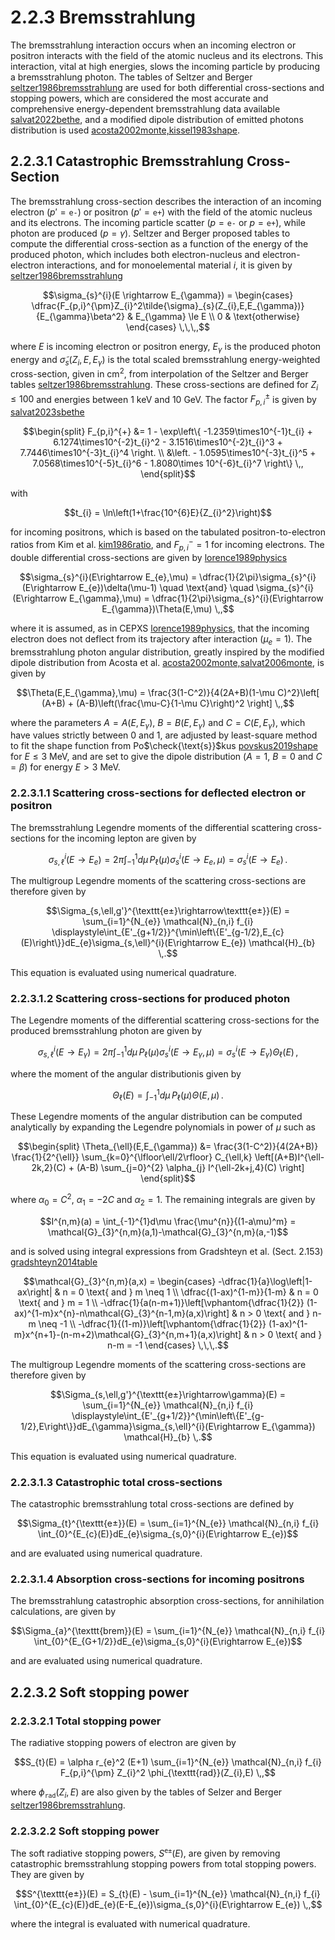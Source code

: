 # 2.2.3 Bremsstrahlung

The bremsstrahlung interaction occurs when an incoming electron or positron interacts with the field of the atomic nucleus and its electrons. This interaction, vital at high energies, slows the incoming particle by producing a bremsstrahlung photon. The tables of Seltzer and Berger [seltzer1986bremsstrahlung](@cite) are used for both differential cross-sections and stopping powers, which are considered the most accurate and comprehensive energy-dependent bremsstrahlung data available [salvat2022bethe](@cite), and a modified dipole distribution of emitted photons distribution is used [acosta2002monte,kissel1983shape](@cite).

## 2.2.3.1 Catastrophic Bremsstrahlung Cross-Section

The bremsstrahlung cross-section describes the interaction of an incoming electron ($p'=\texttt{e-}$) or positron ($p'=\texttt{e+}$) with the field of the atomic nucleus and its electrons. The incoming particle scatter ($p=\texttt{e-}$ or $p=\texttt{e+}$), while photon are produced ($p=\gamma$). Seltzer and Berger proposed tables to compute the differential cross-section as a function of the energy of the produced photon, which includes both electron-nucleus and electron-electron interactions, and for monoelemental material $i$, it is given by [seltzer1986bremsstrahlung](@cite)

$$\sigma_{s}^{i}(E \rightarrow E_{\gamma}) = \begin{cases} \dfrac{F_{p,i}^{\pm}Z_{i}^2\tilde{\sigma}_{s}(Z_{i},E,E_{\gamma})}{E_{\gamma}\beta^2} & E_{\gamma} \le E \\ 0 & \text{otherwise} \end{cases} \,\,\,,$$

where $E$ is incoming electron or positron energy, $E_{\gamma}$ is the produced photon energy and $\tilde{\sigma}_{s}(Z_{i},E,E_{\gamma})$ is the total scaled bremsstrahlung energy-weighted cross-section, given in $\text{cm}^{2}$, from interpolation of the Seltzer and Berger tables [seltzer1986bremsstrahlung](@cite). These cross-sections are defined for $Z_{i} \le 100$ and energies between 1 keV and 10 GeV. The factor $F_{p,i}^{\pm}$ is given by [salvat2023sbethe](@cite)

$$\begin{split} F_{p,i}^{+} &= 1 - \exp\left\{ -1.2359\times10^{-1}t_{i} + 6.1274\times10^{-2}t_{i}^2 - 3.1516\times10^{-2}t_{i}^3 + 7.7446\times10^{-3}t_{i}^4 \right. \\ &\left. - 1.0595\times10^{-3}t_{i}^5 + 7.0568\times10^{-5}t_{i}^6 - 1.8080\times 10^{-6}t_{i}^7 \right\} \,, \end{split}$$

with

$$t_{i} = \ln\left(1+\frac{10^{6}E}{Z_{i}^2}\right)$$

for incoming positrons, which is based on the tabulated positron-to-electron ratios from Kim et al. [kim1986ratio](@cite), and $F_{p,i}^{-} = 1$ for incoming electrons. The double differential cross-sections are given by [lorence1989physics](@cite)

$$\sigma_{s}^{i}(E\rightarrow E_{e},\mu) = \dfrac{1}{2\pi}\sigma_{s}^{i}(E\rightarrow E_{e})\delta(\mu-1) \quad \text{and} \quad \sigma_{s}^{i}(E\rightarrow E_{\gamma},\mu) = \dfrac{1}{2\pi}\sigma_{s}^{i}(E\rightarrow E_{\gamma})\Theta(E,\mu) \,,$$

where it is assumed, as in CEPXS [lorence1989physics](@cite), that the incoming electron does not deflect from its trajectory after interaction ($\mu_{e} = 1$). The bremsstrahlung photon angular distribution, greatly inspired by the modified dipole distribution from Acosta et al. [acosta2002monte,salvat2006monte](@cite), is given by

$$\Theta(E,E_{\gamma},\mu) = \frac{3(1-C^2)}{4(2A+B)(1-\mu C)^2}\left[ (A+B) + (A-B)\left(\frac{\mu-C}{1-\mu C}\right)^2 \right] \,,$$

where the parameters $A=A(E,E_{\gamma})$, $B=B(E,E_{\gamma})$ and $C=C(E,E_{\gamma})$, which have values strictly between 0 and 1, are adjusted by least-square method to fit the shape function from Po$\check{\text{s}}$kus [povskus2019shape](@cite) for $E \le 3$ MeV, and are set to give the dipole distribution ($A = 1$, $B = 0$ and $C = \beta$) for energy $E > 3$ MeV.

### 2.2.3.1.1 Scattering cross-sections for deflected electron or positron

The bremsstrahlung Legendre moments of the differential scattering cross-sections for the incoming lepton are given by

$$\sigma_{s,\ell}^{i}(E\rightarrow E_{e}) = 2\pi\int_{-1}^{1}d\mu\,P_{\ell}(\mu)\sigma_{s}^{i}(E\rightarrow E_{e},\mu) = \sigma_{s}^{i}(E\rightarrow E_{e}) \,.$$

The multigroup Legendre moments of the scattering cross-sections are therefore given by

$$\Sigma_{s,\ell,g'}^{\texttt{e±}\rightarrow\texttt{e±}}(E) = \sum_{i=1}^{N_{e}} \mathcal{N}_{n,i} f_{i} \displaystyle\int_{E'_{g+1/2}}^{\min\left\{E'_{g-1/2},E_{c}(E)\right\}}dE_{e}\sigma_{s,\ell}^{i}(E\rightarrow E_{e}) \mathcal{H}_{b} \,.$$

This equation is evaluated using numerical quadrature.

### 2.2.3.1.2 Scattering cross-sections for produced photon

The Legendre moments of the differential scattering cross-sections for the produced bremsstrahlung photon are given by

$$\sigma_{s,\ell}^{i}(E\rightarrow E_{\gamma}) = 2\pi\int_{-1}^{1}d\mu\,P_{\ell}(\mu)\sigma_{s}^{i}(E\rightarrow E_{\gamma},\mu) = \sigma_{s}^{i}(E\rightarrow E_{\gamma}) \Theta_{\ell}(E) \,,$$

where the moment of the angular distributionis given by

$$\Theta_{\ell}(E) = \int_{-1}^{1}d\mu\,P_{\ell}(\mu)\Theta(E,\mu) \,.$$

These Legendre moments of the angular distribution can be computed analytically by expanding the Legendre polynomials in power of $\mu$ such as

$$\begin{split} \Theta_{\ell}(E,E_{\gamma}) &= \frac{3(1-C^2)}{4(2A+B)} \frac{1}{2^{\ell}} \sum_{k=0}^{\lfloor\ell/2\rfloor} C_{\ell,k} \left[(A+B)I^{\ell-2k,2}(C) + (A-B) \sum_{j=0}^{2} \alpha_{j} I^{\ell-2k+j,4}(C) \right] \end{split}$$

where $\alpha_{0} = C^2$, $\alpha_{1} = -2C$ and $\alpha_{2} = 1$. The remaining integrals are given by

$$I^{n,m}(a) = \int_{-1}^{1}d\mu \frac{\mu^{n}}{(1-a\mu)^m} = \mathcal{G}_{3}^{n,m}(a,1)-\mathcal{G}_{3}^{n,m}(a,-1)$$

and is solved using integral expressions from Gradshteyn et al. (Sect. 2.153) [gradshteyn2014table](@cite)

$$\mathcal{G}_{3}^{n,m}(a,x) = \begin{cases} -\dfrac{1}{a}\log\left|1-ax\right| & n = 0 \text{ and } m \neq 1 \\ \dfrac{(1-ax)^{1-m}}{1-m} & n = 0 \text{ and } m = 1 \\ -\dfrac{1}{a(n-m+1)}\left[\vphantom{\dfrac{1}{2}} (1-ax)^{1-m}x^{n}-n\mathcal{G}_{3}^{n-1,m}(a,x)\right] & n > 0 \text{ and } n-m \neq -1 \\ -\dfrac{1}{(1-m)}\left[\vphantom{\dfrac{1}{2}} (1-ax)^{1-m}x^{n+1}-(n-m+2)\mathcal{G}_{3}^{n,m+1}(a,x)\right] & n > 0 \text{ and } n-m = -1 \end{cases} \,\,\,.$$

The multigroup Legendre moments of the scattering cross-sections are therefore given by

$$\Sigma_{s,\ell,g'}^{\texttt{e±}\rightarrow\gamma}(E) = \sum_{i=1}^{N_{e}} \mathcal{N}_{n,i} f_{i} \displaystyle\int_{E'_{g+1/2}}^{\min\left\{E'_{g-1/2},E\right\}}dE_{\gamma}\sigma_{s,\ell}^{i}(E\rightarrow E_{\gamma}) \mathcal{H}_{b} \,.$$

This equation is evaluated using numerical quadrature.

### 2.2.3.1.3 Catastrophic total cross-sections

The catastrophic bremsstrahlung total cross-sections are defined by

$$\Sigma_{t}^{\texttt{e±}}(E) = \sum_{i=1}^{N_{e}} \mathcal{N}_{n,i} f_{i} \int_{0}^{E_{c}(E)}dE_{e}\sigma_{s,0}^{i}(E\rightarrow E_{e})$$

and are evaluated using numerical quadrature.

### 2.2.3.1.4 Absorption cross-sections for incoming positrons

The bremsstrahlung catastrophic absorption cross-sections, for annihilation calculations, are given by

$$\Sigma_{a}^{\texttt{brem}}(E) = \sum_{i=1}^{N_{e}} \mathcal{N}_{n,i} f_{i} \int_{0}^{E_{G+1/2}}dE_{e}\sigma_{s,0}^{i}(E\rightarrow E_{e})$$

and are evaluated using numerical quadrature.

## 2.2.3.2 Soft stopping power

### 2.2.3.2.1 Total stopping power

The radiative stopping powers of electron are given by

$$S_{t}(E) = \alpha r_{e}^2 (E+1) \sum_{i=1}^{N_{e}} \mathcal{N}_{n,i} f_{i} F_{p,i}^{\pm} Z_{i}^2 \phi_{\texttt{rad}}(Z_{i},E) \,,$$

where $\phi_{\texttt{rad}}(Z_{i},E)$ are also given by the tables of Selzer and Berger [seltzer1986bremsstrahlung](@cite).

### 2.2.3.2.2 Soft stopping power

The soft radiative stopping powers, $S^{\texttt{e±}}(E)$, are given by removing catastrophic bremsstrahlung stopping powers from total stopping powers. They are given by

$$S^{\texttt{e±}}(E) = S_{t}(E) - \sum_{i=1}^{N_{e}} \mathcal{N}_{n,i} f_{i} \int_{0}^{E_{c}(E)}dE_{e}(E-E_{e})\sigma_{s,0}^{i}(E\rightarrow E_{e}) \,,$$

where the integral is evaluated with numerical quadrature.